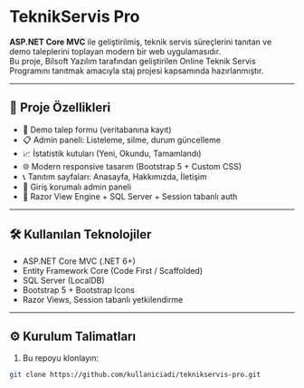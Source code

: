 # TeknikServis Pro

**ASP.NET Core MVC** ile geliştirilmiş, teknik servis süreçlerini tanıtan ve demo taleplerini toplayan modern bir web uygulamasıdır.  
Bu proje, Bilsoft Yazılım tarafından geliştirilen Online Teknik Servis Programını tanıtmak amacıyla staj projesi kapsamında hazırlanmıştır.

---

## 🚀 Proje Özellikleri

- 🧾 Demo talep formu (veritabanına kayıt)
- 📋 Admin paneli: Listeleme, silme, durum güncelleme
- 📈 İstatistik kutuları (Yeni, Okundu, Tamamlandı)
- 🌐 Modern responsive tasarım (Bootstrap 5 + Custom CSS)
- 📞 Tanıtım sayfaları: Anasayfa, Hakkımızda, İletişim
- 🔐 Giriş korumalı admin paneli
- 🧪 Razor View Engine + SQL Server + Session tabanlı auth

---


## 🛠️ Kullanılan Teknolojiler

- ASP.NET Core MVC (.NET 6+)
- Entity Framework Core (Code First / Scaffolded)
- SQL Server (LocalDB)
- Bootstrap 5 + Bootstrap Icons
- Razor Views, Session tabanlı yetkilendirme

---

## ⚙️ Kurulum Talimatları

1. Bu repoyu klonlayın:

```bash
git clone https://github.com/kullaniciadi/teknikservis-pro.git
